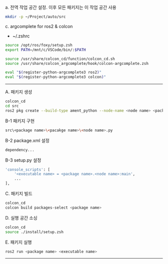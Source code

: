 a. 전역 작업 공간 설정. 이후 모든 패키지는 이 작업 공간 사용
```sh
mkdir -p ~/Project/auto/src
```
c. argcomplete for ros2 & colcon
- ~/.zshrc
```sh
source /opt/ros/foxy/setup.zsh
export PATH=/mnt/c/VSCode/bin/:$PATH

source /usr/share/colcon_cd/function/colcon_cd.sh
source /usr/share/colcon_argcomplete/hook/colcon-argcomplete.zsh

eval "$(register-python-argcomplete3 ros2)"
eval "$(register-python-argcomplete3 colcon)"
```
---

A. 패키지 생성

```sh
colcon_cd
cd src
ros2 pkg create --build-type ament_python --node-name <node name> <package name>
```
  
B-1 패키지 구현
```sh
src\<package name>\<pacakge name>\<node name>.py
```
  
B-2 package.xml 설정
```sh
dependency...
```
  
B-3 setup.py 설정
```sh
'console_scripts': [
    '<executable name> = <package name>.<node name>:main',
    ...
],
```
  
C. 패키지 빌드
```sh
colcon_cd
colcon build packages-select <package name>
```
  
D. 실행 공간 소싱
```sh
colcon_cd
source ./install/setup.zsh
```

E. 패키지 실행
```sh
ros2 run <package name> <executable name>
```
---

